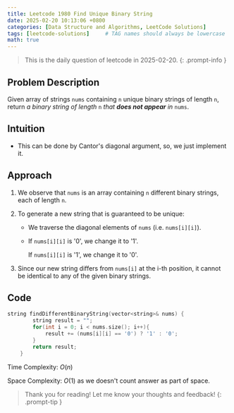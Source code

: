 ```yaml
---
title: Leetcode 1980 Find Unique Binary String
date: 2025-02-20 10:13:06 +0800
categories: [Data Structure and Algorithms, LeetCode Solutions] 
tags: [leetcode-solutions]     # TAG names should always be lowercase 
math: true
---
```




> This is the daily question of leetcode in 2025-02-20. 
{: .prompt-info }

## Problem Description

Given array of strings `nums` containing `n` unique binary strings of length `n`, return *a binary string of length* `n` *that **does not appear** in* `nums`.



## Intuition

- This can be done by Cantor's diagonal argument, so, we just implement it.

## Approach

1. We observe that `nums` is an array containing `n` different binary strings, each of length `n`.

2. To generate a new string that is guaranteed to be unique:

     - We traverse the diagonal elements of `nums` (i.e. `nums[i][i]`).

     - If `nums[i][i]` is '$0$', we change it to '$1$'.
       
       If `nums[i][i]` is '$1$', we change it to '$0$'.

3. Since our new string differs from `nums[i]` at the i-th position, it cannot be identical to any of the given binary strings.

## Code

```c++
string findDifferentBinaryString(vector<string>& nums) {
        string result = "";
        for(int i = 0; i < nums.size(); i++){
            result += (nums[i][i] == '0') ? '1' : '0';
        }
        return result;
    }
```

Time Complexity: $O(n)$

Space Complexity: $O(1)$ as we doesn't count answer as part of space.

> Thank you for reading! Let me know your thoughts and feedback!
{: .prompt-tip }
